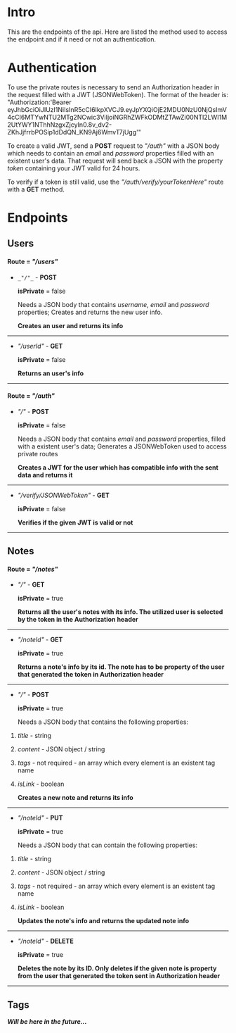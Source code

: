 # Intro

This are the endpoints of the api. Here are listed the method used to access
the endpoint and if it need or not an authentication.

# Authentication

To use the private routes is necessary to send an Authorization header in the request filled with a JWT (JSONWebToken). The format of the header is: "Authorization:'Bearer eyJhbGciOiJIUzI1NiIsInR5cCI6IkpXVCJ9.eyJpYXQiOjE2MDU0NzU0NjQsImV4cCI6MTYwNTU2MTg2NCwic3ViIjoiNGRhZWFkODMtZTAwZi00NTI2LWI1M2UtYWY1NThhNzgxZjcyIn0.8v_dv2-ZKhJjfrrbPOSip1dDdQN_KN9Aj6WmvT7jUgg'"

To create a valid JWT, send a **POST** request to _"/auth"_ with a JSON body which needs to contain
an _email_ and _password_ properties filled with an existent user's data. That request will send back a JSON
with the property _token_ containing your JWT valid for 24 hours.

To verify if a token is still valid, use the _"/auth/verify/yourTokenHere"_ route with a **GET** method.

# Endpoints

## Users

#### Route = _"/users"_

-   `_"/"_` - **POST**

    **isPrivate** = false

    Needs a JSON body that contains _username_, _email_ and _password_ properties;
    Creates and returns the new user info.

    **Creates an user and returns its info**

---

-   _"/userId"_ - **GET**

    **isPrivate** = false

    **Returns an user's info**

---

#### Route = _"/auth"_

-   _"/"_ - **POST**

    **isPrivate** = false

    Needs a JSON body that contains _email_ and _password_ properties, filled with a existent user's data;
    Generates a JSONWebToken used to access private routes

    **Creates a JWT for the user which has compatible info with the sent data and returns it**

---

-   _"/verify/JSONWebToken"_ - **GET**

    **isPrivate** = false

    **Verifies if the given JWT is valid or not**

---

## Notes

#### Route = _"/notes"_

-   _"/"_ - **GET**

    **isPrivate** = true

    **Returns all the user's notes with its info. The utilized user is selected by the token in the Authorization header**

---

-   _"/noteId"_ - **GET**

    **isPrivate** = true

    **Returns a note's info by its id. The note has to be property of the user that generated the token in Authorization header**

---

-   _"/"_ - **POST**

    **isPrivate** = true

    Needs a JSON body that contains the following properties:

1. _title_ - string
2. _content_ - JSON object / string
3. _tags_ - not required - an array which every element is an existent tag name
4. _isLink_ - boolean

    **Creates a new note and returns its info**

---

-   _"/noteId"_ - **PUT**

    **isPrivate** = true

    Needs a JSON body that can contain the following properties:

1. _title_ - string
2. _content_ - JSON object / string
3. _tags_ - not required - an array which every element is an existent tag name
4. _isLink_ - boolean

    **Updates the note's info and returns the updated note info**

---

-   _"/noteId"_ - **DELETE**

    **isPrivate** = true

    **Deletes the note by its ID. Only deletes if the given note is property from the user that generated the token sent in Authorization header**

---

## Tags

**_Will be here in the future..._**
